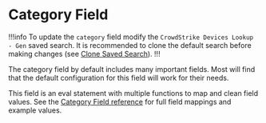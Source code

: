 # Category Field

!!!info To update the `category` field modify the `CrowdStrike Devices Lookup - Gen` saved search. It is recommended to clone the default search before making changes (see [Clone Saved Search](clone-search.md)).
!!!

The category field by default includes many important fields. Most will find that the default configuration for this field will work for their needs.

This field is an eval statement with multiple functions to map and clean field values. See the [Category Field reference](/components/category.md) for full field mappings and example values.
